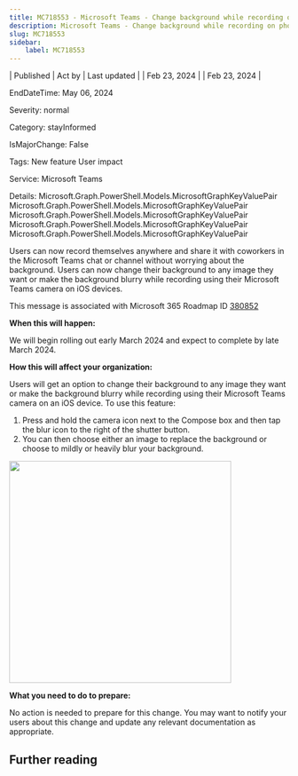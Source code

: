 ```yaml
---
title: MC718553 - Microsoft Teams - Change background while recording on phone
description: Microsoft Teams - Change background while recording on phone
slug: MC718553
sidebar:
    label: MC718553
---
```



| Published | Act by | Last updated |
| Feb 23, 2024 |  | Feb 23, 2024 |

EndDateTime: May 06, 2024

Severity: normal

Category: stayInformed

IsMajorChange: False

Tags: New feature User impact

Service: Microsoft Teams

Details: Microsoft.Graph.PowerShell.Models.MicrosoftGraphKeyValuePair Microsoft.Graph.PowerShell.Models.MicrosoftGraphKeyValuePair Microsoft.Graph.PowerShell.Models.MicrosoftGraphKeyValuePair Microsoft.Graph.PowerShell.Models.MicrosoftGraphKeyValuePair Microsoft.Graph.PowerShell.Models.MicrosoftGraphKeyValuePair

<p>Users can now record themselves anywhere and share it with coworkers in the Microsoft Teams chat or channel without worrying about the background. Users can now change their background to any image they want or make the background blurry while recording using their Microsoft Teams camera on iOS devices.</p>
<p>This message is associated with Microsoft 365 Roadmap ID <a href="https://www.microsoft.com/microsoft-365/roadmap?filters=&amp;searchterms=380852" target="_blank">380852</a></p>
<p><b>When this will happen:</b></p><p>We will begin rolling out early March 2024 and expect to complete by late March 2024.</p>

<p><b>How this will affect your organization:</b></p>

<p>Users will get an option to change their background to any image they want or make the background blurry while recording using their Microsoft Teams camera on an iOS device. To use this feature: </p><ol><li>Press and hold the camera icon next to the Compose box and then tap the blur icon to the right of the shutter button. </li><li>You can then choose either an image to replace the background or choose to mildly or heavily blur your background.</li></ol><p><img src="https://img-prod-cms-rt-microsoft-com.akamaized.net/cms/api/am/imageFileData/RW1hr0u?ver=1948" style="width: 400px;"><br></p>
<p><b>What you need to do to prepare:</b></p>
<p>No action is needed to prepare for this change. You may want to notify your users about this change and update any relevant documentation as appropriate.</p>

## Further reading
